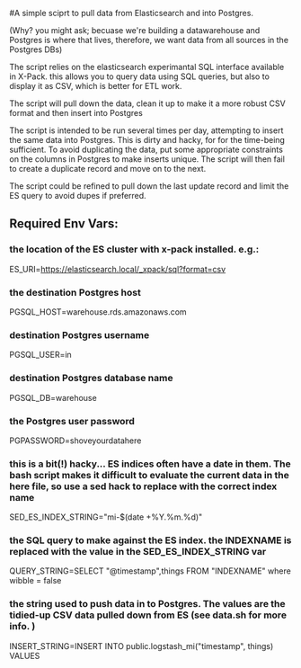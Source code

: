 #A simple sciprt to pull data from Elasticsearch and into Postgres. 

(Why? you might ask; becuase we're building a datawarehouse and Postgres is where that lives, therefore, we want data from all sources in the Postgres DBs)

The script relies on the elasticsearch experimantal SQL interface available in X-Pack. this allows you to query data using SQL queries, but also to display it as CSV, which is better for ETL work.

The script will pull down the data, clean it up to make it a more robust CSV format and then insert into Postgres

The script is intended to be run several times per day, attempting to insert the same data into Postgres. This is dirty and hacky, for for the time-being sufficient. 
To avoid duplicating the data, put some appropriate constraints on the columns in Postgres to make inserts unique. The script will then fail to create a duplicate record and move on to the next. 

The script could be refined to pull down the last update record and limit the ES query to avoid dupes if preferred. 

## Required Env Vars:
### the location of the ES cluster with x-pack installed. e.g.:
ES_URI=https://elasticsearch.local/_xpack/sql?format=csv
### the destination Postgres host
PGSQL_HOST=warehouse.rds.amazonaws.com
### destination Postgres username
PGSQL_USER=in
### destination Postgres database name
PGSQL_DB=warehouse
### the Postgres user password
PGPASSWORD=shoveyourdatahere
### this is a bit(!) hacky... ES indices often have a date in them. The bash script makes it difficult to evaluate the current data in the here file, so use a sed hack to replace with the correct index name
SED_ES_INDEX_STRING="mi-$(date +%Y.%m.%d)"
### the SQL query to make against the ES index. the INDEXNAME is replaced with the value in the SED_ES_INDEX_STRING var
QUERY_STRING=SELECT \"@timestamp\",things FROM \"INDEXNAME\" where wibble = false
### the string used to push data in to Postgres. The values are the tidied-up CSV data pulled down from ES (see data.sh for more info. )
INSERT_STRING=INSERT INTO public.logstash_mi("timestamp", things) VALUES

